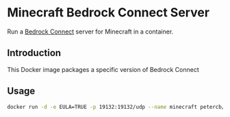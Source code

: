 # Minecraft Bedrock Connect Server

Run a [Bedrock Connect](https://github.com/Pugmatt/BedrockConnect) server for
Minecraft in a container.

## Introduction

This Docker image packages a specific version of Bedrock Connect

## Usage

```bash
docker run -d -e EULA=TRUE -p 19132:19132/udp --name minecraft petercb/bedrock-connect
```
